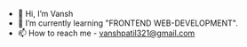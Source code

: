 - 👋 Hi, I’m Vansh
- 🌱 I’m currently learning "FRONTEND WEB-DEVELOPMENT".
- 📫 How to reach me - vanshpatil321@gmail.com

<!---
vanshh-gurjar/vanshh-gurjar is a ✨ special ✨ repository because its `README.md` (this file) appears on your GitHub profile.
You can click the Preview link to take a look at your changes.
--->

